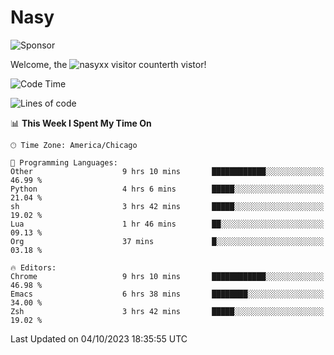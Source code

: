 # Nasy

<!--
<p align="center">
<img height="200" src="https://github-readme-stats.vercel.app/api?username=nasyxx&count_private=true&show_icons=true&theme=dracula&include_all_commits=true"/>
<img height="200" src="https://github-readme-stats.vercel.app/api/top-langs/?username=nasyxx&theme=dracula&hide=html,jupyter+notebook&count_private=true&show_icons=true"/>
</p>

  
----------------
-->

![Sponsor](https://img.shields.io/static/v1.svg?label=Sponsor&message=%E2%9D%A4&logo=GitHub&style=flat&color=pink)
 
Welcome, the ![nasyxx visitor counter](https://count.getloli.com/get/@nasyxx?theme=rule34)th vistor!
 
<!--START_SECTION:waka-->
![Code Time](http://img.shields.io/badge/Code%20Time-3%2C752%20hrs%2030%20mins-blue)

![Lines of code](https://img.shields.io/badge/From%20Hello%20World%20I%27ve%20Written-6.3%20million%20lines%20of%20code-blue)

📊 **This Week I Spent My Time On** 

```text
🕑︎ Time Zone: America/Chicago

💬 Programming Languages: 
Other                    9 hrs 10 mins       ████████████░░░░░░░░░░░░░   46.99 % 
Python                   4 hrs 6 mins        █████░░░░░░░░░░░░░░░░░░░░   21.04 % 
sh                       3 hrs 42 mins       █████░░░░░░░░░░░░░░░░░░░░   19.02 % 
Lua                      1 hr 46 mins        ██░░░░░░░░░░░░░░░░░░░░░░░   09.13 % 
Org                      37 mins             █░░░░░░░░░░░░░░░░░░░░░░░░   03.18 % 

🔥 Editors: 
Chrome                   9 hrs 10 mins       ████████████░░░░░░░░░░░░░   46.98 % 
Emacs                    6 hrs 38 mins       ████████░░░░░░░░░░░░░░░░░   34.00 % 
Zsh                      3 hrs 42 mins       █████░░░░░░░░░░░░░░░░░░░░   19.02 % 
```


 Last Updated on 04/10/2023 18:35:55 UTC
<!--END_SECTION:waka-->

<!-- ![visitors](https://visitor-badge.laobi.icu/badge?page_id=nasyxx.nasyxx) -->
